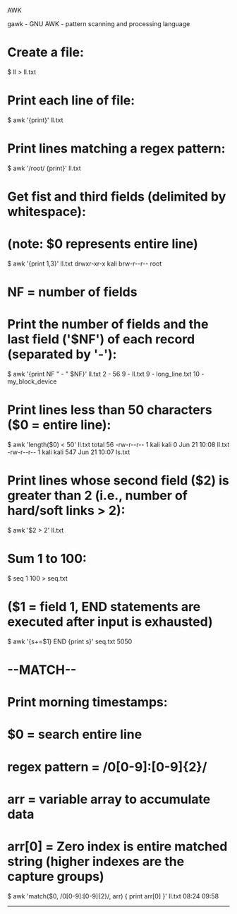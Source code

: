 AWK

gawk - GNU AWK - pattern scanning and processing language

# Create a file:
$ ll > ll.txt

# Print each line of file:
$ awk '{print}' ll.txt

# Print lines matching a regex pattern:
$ awk '/root/ {print}' ll.txt

# Get fist and third fields (delimited by whitespace):
# (note: $0 represents entire line)
$ awk '{print $1,$3}' ll.txt
drwxr-xr-x kali
brw-r--r-- root

# NF = number of fields
# Print the number of fields and the last field ('$NF') of each record (separated by '-'):
$ awk '{print NF " - " $NF}' ll.txt
2 - 56
9 - ll.txt
9 - long_line.txt
10 - my_block_device

# Print lines less than 50 characters ($0 = entire line):
$ awk 'length($0) < 50' ll.txt
total 56
-rw-r--r-- 1 kali kali    0 Jun 21 10:08 ll.txt
-rw-r--r-- 1 kali kali  547 Jun 21 10:07 ls.txt

# Print lines whose second field ($2) is greater than 2 (i.e., number of hard/soft links > 2):
$ awk '$2 > 2' ll.txt

# Sum 1 to 100:
$ seq 1 100 > seq.txt
# ($1 = field 1, END statements are executed after input is exhausted)
$ awk '{s+=$1} END {print s}' seq.txt
5050

# --MATCH-- #
# Print morning timestamps:
#   $0            = search entire line
#   regex pattern = /0[0-9]:[0-9]{2}/
#   arr           = variable array to accumulate data
#   arr[0]        = Zero index is entire matched string (higher indexes are the capture groups)
$ awk 'match($0, /0[0-9]:[0-9]{2}/, arr) { print arr[0] }' ll.txt
08:24
09:58

---